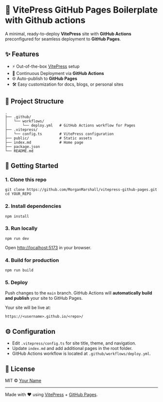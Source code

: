 # 📖 VitePress GitHub Pages Boilerplate with Github actions

A minimal, ready-to-deploy **VitePress** site with **GitHub Actions** preconfigured for seamless deployment to **GitHub Pages**.

## ✨ Features

* ⚡️ Out-of-the-box [VitePress](https://vitepress.dev/) setup
* 🚀 Continuous Deployment via **GitHub Actions**
* 🌐 Auto-publish to **GitHub Pages**
* 🛠️ Easy customization for docs, blogs, or personal sites

## 📂 Project Structure

```
.
├── .github/
│   └── workflows/
│       └── deploy.yml   # GitHub Actions workflow for Pages
├── .vitepress/
│   └── config.ts        # VitePress configuration
├── public/              # Static assets
├── index.md             # Home page
├── package.json
└── README.md
```

## 🚀 Getting Started

### 1. Clone this repo

```
git clone https://github.com/MorganMarshall/vitepress-github-pages.git
cd YOUR_REPO
```

### 2. Install dependencies

```
npm install
```

### 3. Run locally

```
npm run dev
```

Open [http://localhost:5173](http://localhost:5173) in your browser.

### 4. Build for production

```
npm run build
```

### 5. Deploy

Push changes to the `main` branch. GitHub Actions will **automatically build and publish** your site to GitHub Pages.

Your site will be live at:

```
https://<username>.github.io/<repo>/
```

## ⚙️ Configuration

* Edit `.vitepress/config.ts` for site title, theme, and navigation.
* Update `index.md` and add additional pages in the root folder.
* GitHub Actions workflow is located at `.github/workflows/deploy.yml`.

## 📜 License

MIT © [Your Name](https://github.com/YOUR_USERNAME)

---

Made with ❤️ using [VitePress](https://vitepress.dev/) + [GitHub Pages](https://pages.github.com/).
